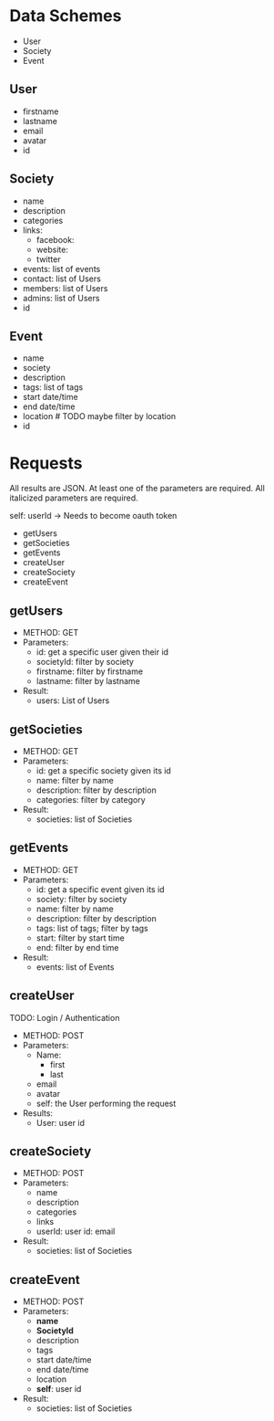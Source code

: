 # Data Schemes
- User
- Society
- Event

## User
- firstname
- lastname
- email
- avatar
- id

## Society
- name
- description
- categories
- links:
  - facebook:
  - website:
  - twitter
- events: list of events
- contact: list of Users
- members: list of Users
- admins: list of Users
- id

## Event
- name
- society
- description
- tags: list of tags
- start date/time
- end date/time
- location # TODO maybe filter by location
- id

# Requests
All results are JSON.
At least one of the parameters are required.
All italicized parameters are required.

self: userId -> Needs to become oauth token

- getUsers
- getSocieties
- getEvents
- createUser
- createSociety
- createEvent

## getUsers
- METHOD: GET
- Parameters:
  - id: get a specific user given their id
  - societyId: filter by society
  - firstname: filter by firstname
  - lastname: filter by lastname
- Result:
  - users: List of Users
  
## getSocieties
- METHOD: GET
- Parameters:
  - id: get a specific society given its id
  - name: filter by name
  - description: filter by description
  - categories: filter by category
- Result:
  - societies: list of Societies

## getEvents
- METHOD: GET
- Parameters:
  - id: get a specific event given its id
  - society: filter by society
  - name: filter by name
  - description: filter by description
  - tags: list of tags; filter by tags
  - start: filter by start time
  - end: filter by end time
- Result:
  - events: list of Events

## createUser
TODO: Login / Authentication
- METHOD: POST
- Parameters:
  - Name:
	- first
	- last
  - email
  - avatar
  - self: the User performing the request
- Results:
  - User: user id

## createSociety
- METHOD: POST
- Parameters:
  - name
  - description
  - categories
  - links
  - userId: user id: email
- Result:
  - societies: list of Societies
  
## createEvent
- METHOD: POST
- Parameters:
  - **name**
  - **SocietyId**
  - description
  - tags
  - start date/time
  - end date/time
  - location
  - **self**: user id
- Result:
  - societies: list of Societies
